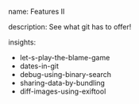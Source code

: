name: Features II

description: See what git has to offer!

insights:
  - let-s-play-the-blame-game
  - dates-in-git
  - debug-using-binary-search
  - sharing-data-by-bundling
  - diff-images-using-exiftool
 
